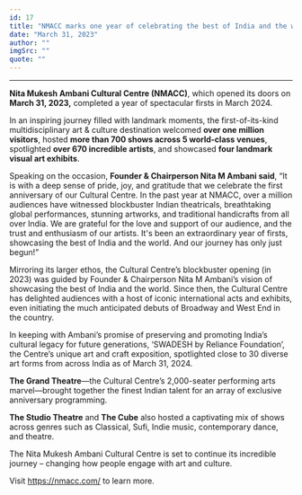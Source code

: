 ```yaml
---
id: 17
title: "NMACC marks one year of celebrating the best of India and the world"
date: "March 31, 2023"
author: ""
imgSrc: ""
quote: ""
---
```


---

**Nita Mukesh Ambani Cultural Centre (NMACC)**, which opened its doors on **March 31, 2023,** completed a year of spectacular firsts in March 2024.

In an inspiring journey filled with landmark moments, the first-of-its-kind multidisciplinary art & culture destination welcomed **over one million visitors**, hosted **more than 700 shows across 5 world-class venues**, spotlighted **over 670 incredible artists**, and showcased **four landmark visual art exhibits**.

Speaking on the occasion, **Founder & Chairperson Nita M Ambani said**, “It is with a deep sense of pride, joy, and gratitude that we celebrate the first anniversary of our Cultural Centre. In the past year at NMACC, over a million audiences have witnessed blockbuster Indian theatricals, breathtaking global performances, stunning artworks, and traditional handicrafts from all over India. We are grateful for the love and support of our audience, and the trust and enthusiasm of our artists. It's been an extraordinary year of firsts, showcasing the best of India and the world. And our journey has only just begun!”

Mirroring its larger ethos, the Cultural Centre’s blockbuster opening (in 2023) was guided by Founder & Chairperson Nita M Ambani’s vision of showcasing the best of India and the world. Since then, the Cultural Centre has delighted audiences with a host of iconic international acts and exhibits, even initiating the much anticipated debuts of Broadway and West End in the country.

In keeping with Ambani’s promise of preserving and promoting India’s cultural legacy for future generations, ‘SWADESH by Reliance Foundation’, the Centre’s unique art and craft exposition, spotlighted close to 30 diverse art forms from across India as of March 31, 2024.

**The Grand Theatre**—the Cultural Centre’s 2,000-seater performing arts marvel—brought together the finest Indian talent for an array of exclusive anniversary programming.

**The Studio Theatre** and **The Cube** also hosted a captivating mix of shows across genres such as Classical, Sufi, Indie music, contemporary dance, and theatre.

The Nita Mukesh Ambani Cultural Centre is set to continue its incredible journey – changing how people engage with art and culture.

Visit <https://nmacc.com/> to learn more.
